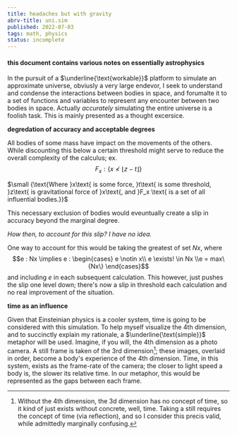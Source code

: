 ```yaml
---
title: headaches but with gravity
abrv-title: uni.sim
published: 2022-07-03
tags: math, physics
status: incomplete
---
```


#### this document contains various notes on essentially astrophysics

In the pursuit of a $\underline{\text{workable}}$ platform to simulate an approximate universe, obviusly a very large endevor, I seek to understand and condense the interactions between bodies in space, and forumalte it to a set of functions and variables to represent any encounter between two bodies in space. Actually *accurately* simulating the entire universe is a foolish task. This is mainly presented as a thought excersice.

**degredation of accuracy and acceptable degrees**

All bodies of some mass have impact on the movements of the others. While discounting this below a certain threshold might serve to reduce the overall complexity of the calculus; ex. $$F_x : \{x \nless \lfloor z - t\rfloor \}$$

$\small {\text{Where }x\text{ is some force, }t\text{ is some threshold, }z\text{ is gravitational force of }x\text{, and }F_x \text{ is a set of all influential bodies.}}$

This necessary exclusion of bodies would eveuntually create a slip in accuracy beyond the marginal degree.

*How then, to account for this slip? I have no idea.*

One way to account for this would be taking the greatest of set $Nx$, where 
$$e : Nx \implies e : \begin{cases} e \notin x\\ e \exists! \in Nx \\e = max\{Nx\} \end{cases}$$  and including $e$ in each subsequent calculation. This however, just pushes the slip one level down; there's now a slip in threshold each calculation and no real improvement of the situation.



**time as an influence**

Given that Einsteinian physics is a cooler system, time is going to be considered with this simulation. To help myself visualize the 4th dimension, and to succinctly explain my rationale, a $\underline{\text{simple}}$ metaphor will be used. Imagine, if you will, the 4th dimension as a photo camera. A still frame is taken of the 3rd dimension[^still]; these images, overlaid in order, become a body's experience of the 4th dimension. Time, in this system, exists as the frame-rate of the camera; the closer to light speed a body is, the slower its relative time. In our metaphor, this would be represented as the gaps between each frame.



[^still]: Without the 4th dimension, the 3d dimension has no concept of time, so it kind of just exists without concrete, well, time. Taking a still requires the concept of time (via reflection), and so I consider this precis valid, while admittedly marginally confusing.